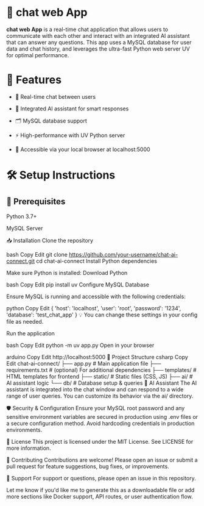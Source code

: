 # 💬 chat web App
**chat web App** is a real-time chat application that allows users to communicate with each other and interact with an integrated AI assistant that can answer any questions. This app uses a MySQL database for user data and chat history, and leverages the ultra-fast Python web server UV for optimal performance.

# 🚀 Features
- 🔁 Real-time chat between users

- 🤖 Integrated AI assistant for smart responses

- 🗂️ MySQL database support

- ⚡ High-performance with UV Python server

- 📱 Accessible via your local browser at localhost:5000

# 🛠️ Setup Instructions
## 📌 Prerequisites
Python 3.7+

MySQL Server

📥 Installation
Clone the repository

bash
Copy
Edit
git clone https://github.com/your-username/chat-ai-connect.git
cd chat-ai-connect
Install Python dependencies

Make sure Python is installed: Download Python

bash
Copy
Edit
pip install uv
Configure MySQL Database

Ensure MySQL is running and accessible with the following credentials:

python
Copy
Edit
{
    'host': 'localhost',
    'user': 'root',
    'password': '1234',
    'database': 'test_chat_app'
}
💡 You can change these settings in your config file as needed.

Run the application

bash
Copy
Edit
python -m uv app.py
Open in your browser

arduino
Copy
Edit
http://localhost:5000
📂 Project Structure
csharp
Copy
Edit
chat-ai-connect/
├── app.py                # Main application file
├── requirements.txt      # (optional) For additional dependencies
├── templates/            # HTML templates for frontend
├── static/               # Static files (CSS, JS)
├── ai/                   # AI assistant logic
└── db/                   # Database setup & queries
🧠 AI Assistant
The AI assistant is integrated into the chat window and can respond to a wide range of user queries. You can customize its behavior via the ai/ directory.

🛡️ Security & Configuration
Ensure your MySQL root password and any sensitive environment variables are secured in production using .env files or a secure configuration method. Avoid hardcoding credentials in production environments.

📖 License
This project is licensed under the MIT License. See LICENSE for more information.

🤝 Contributing
Contributions are welcome! Please open an issue or submit a pull request for feature suggestions, bug fixes, or improvements.

🙋 Support
For support or questions, please open an issue in this repository.

Let me know if you'd like me to generate this as a downloadable file or add more sections like Docker support, API routes, or user authentication flow.

